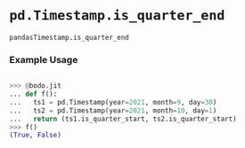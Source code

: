 # `pd.Timestamp.is_quarter_end`

`pandasTimestamp.is_quarter_end`

### Example Usage

```py

>>> @bodo.jit
... def f():
...   ts1 = pd.Timestamp(year=2021, month=9, day=30)
...   ts2 = pd.Timestamp(year=2021, month=10, day=1)
...   return (ts1.is_quarter_start, ts2.is_quarter_start)
>>> f()
(True, False)
```
